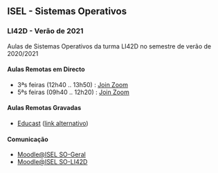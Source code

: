 ## ISEL - Sistemas Operativos
### LI42D - Verão de 2021
Aulas de Sistemas Operativos da turma LI42D no semestre de verão de 2020/2021

#### Aulas Remotas em Directo
* 3ªs feiras (12h40 .. 13h50) : [Join Zoom](https://videoconf-colibri.zoom.us/j/87351511147)
* 5ªs feiras (09h40 .. 12h20) : [Join Zoom](https://videoconf-colibri.zoom.us/j/87351511147)

#### Aulas Remotas Gravadas
* [Educast](https://educast.fccn.pt/vod/channels/c88daicu7) ([link alternativo](https://portal.educast.fccn.pt/videos?c=8187))

#### Comunicação
* [Moodle@ISEL SO-Geral](https://2021moodle.isel.pt/course/view.php?id=5890)
* [Moodle@ISEL SO-LI42D](https://2021moodle.isel.pt/course/view.php?id=6220)


